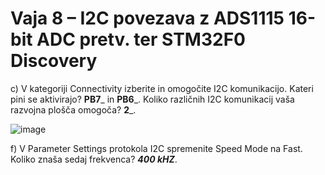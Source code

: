 # Vaja 8 – I2C povezava z ADS1115 16-bit ADC pretv. ter STM32F0 Discovery

c) V kategoriji Connectivity izberite in omogočite I2C komunikacijo. Kateri pini se aktivirajo? __PB7___ in __PB6___. 
Koliko različnih I2C komunikacij vaša razvojna plošča omogoča? __2___.

![image](https://user-images.githubusercontent.com/97598727/224935223-f851a2dc-f3c0-46d5-83bd-26b3c475e6fc.png)



f) V Parameter Settings protokola I2C spremenite Speed Mode na Fast. Koliko znaša sedaj frekvenca?
_______400 kHZ_______.


